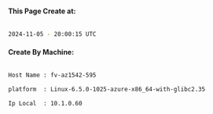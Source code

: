 
   
#### This Page Create at:

```bash

2024-11-05 - 20:00:15 UTC

```

#### Create By Machine:

```bash

Host Name : fv-az1542-595

platform  : Linux-6.5.0-1025-azure-x86_64-with-glibc2.35

Ip Local  : 10.1.0.60

```

